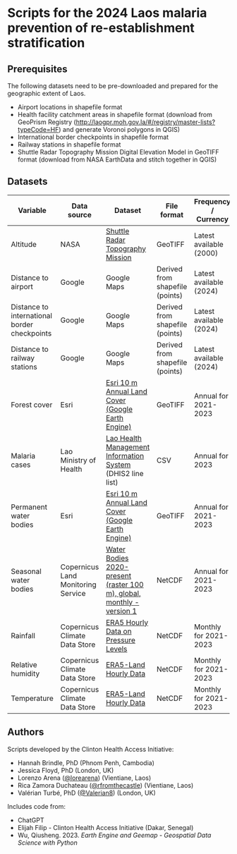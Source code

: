 # Scripts for the 2024 Laos malaria prevention of re-establishment stratification

## Prerequisites
The following datasets need to be pre-downloaded and prepared for the geographic extent of Laos.

- Airport locations in shapefile format
- Health facility catchment areas in shapefile format (download from GeoPrism Registry (http://laogpr.moh.gov.la/#/registry/master-lists?typeCode=HF) and generate Voronoi polygons in QGIS)
- International border checkpoints in shapefile format
- Railway stations in shapefile format
- Shuttle Radar Topography Mission Digital Elevation Model in GeoTIFF format (download from NASA EarthData and stitch together in QGIS)

## Datasets
| Variable | Data source | Dataset | File format | Frequency / Currency | Resolution |
| ------------- | ------------- | ------------- | ------------- | ------------- | ------------- |
| Altitude | NASA | [Shuttle Radar Topography Mission](https://www.earthdata.nasa.gov/sensors/srtm) | GeoTIFF | Latest available (2000) | 1 arcsec (~ 30 m) |
| Distance to airport | Google | Google Maps | Derived from shapefile (points) | Latest available (2024) | N/A |
| Distance to international border checkpoints | Google | Google Maps | Derived from shapefile (points) | Latest available (2024) | N/A |
| Distance to railway stations | Google | Google Maps | Derived from shapefile (points) | Latest available (2024) | N/A |
| Forest cover | Esri | [Esri 10 m Annual Land Cover (Google Earth Engine)](https://gee-community-catalog.org/projects/S2TSLULC/) | GeoTIFF | Annual for 2021-2023 | 10 m |
| Malaria cases | Lao Ministry of Health | [Lao Health Management Information System](https://hmis.gov.la/) (DHIS2 line list) | CSV | Annual for 2023 | N/A |
| Permanent water bodies | Esri | [Esri 10 m Annual Land Cover (Google Earth Engine)](https://gee-community-catalog.org/projects/S2TSLULC/) | GeoTIFF | Annual for 2021-2023 | 10 m |
| Seasonal water bodies | Copernicus Land Monitoring Service | [Water Bodies 2020-present (raster 100 m), global, monthly - version 1](https://land.copernicus.eu/en/products/water-bodies/water-bodies-global-v1-0-100m) | NetCDF | Annual for 2021-2023 | 100 m |
| Rainfall | Copernicus Climate Data Store | [ERA5 Hourly Data on Pressure Levels](https://cds.climate.copernicus.eu/cdsapp#!/dataset/reanalysis-era5-pressure-levels) | NetCDF | Monthly for 2021-2023 | 0.1° (= 9 km) |
| Relative humidity | Copernicus Climate Data Store | [ERA5-Land Hourly Data](https://cds.climate.copernicus.eu/cdsapp#!/dataset/reanalysis-era5-land) | NetCDF | Monthly for 2021-2023 | 0.1° (= 9 km) |
| Temperature | Copernicus Climate Data Store | [ERA5-Land Hourly Data](https://cds.climate.copernicus.eu/cdsapp#!/dataset/reanalysis-era5-land) | NetCDF | Monthly for 2021-2023 | 0.1° (= 9 km) |

## Authors
Scripts developed by the Clinton Health Access Initiative:
- Hannah Brindle, PhD (Phnom Penh, Cambodia)
- Jessica Floyd, PhD (London, UK)
- Lorenzo Arena ([@lorearena](https://github.com/lorearena)) (Vientiane, Laos)
- Rica Zamora Duchateau ([@rfromthecastle](https://github.com/rfromthecastle)) (Vientiane, Laos)
- Valérian Turbé, PhD ([@Valerian8](https://github.com/Valerian8)) (London, UK)

Includes code from:
- ChatGPT
- Elijah Filip - Clinton Health Access Initiative (Dakar, Senegal)
- Wu, Qiusheng. 2023. _Earth Engine and Geemap - Geospatial Data Science with Python_
